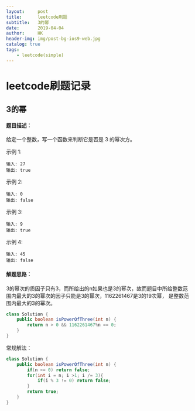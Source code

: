 ```yaml
---
layout:     post
title:      leetcode刷题
subtitle:   3的幂
date:       2019-04-04
author:     HK
header-img: img/post-bg-ios9-web.jpg
catalog: true
tags:
    - leetcode(simple)
---
```

# leetcode刷题记录
## 3的幂

#### 题目描述：
给定一个整数，写一个函数来判断它是否是 3 的幂次方。

示例 1:

    输入: 27
    输出: true
示例 2:

    输入: 0
    输出: false
示例 3:

    输入: 9
    输出: true
示例 4:

    输入: 45
    输出: false
#### 解题思路：
3的幂次的质因子只有3，而所给出的n如果也是3的幂次，故而题目中所给整数范围内最大的3的幂次的因子只能是3的幂次，1162261467是3的19次幂，
是整数范围内最大的3的幂次。
```java
class Solution {
    public boolean isPowerOfThree(int n) {
        return n > 0 && 1162261467%n == 0;
    }
}
```

常规解法：
```java
class Solution {
    public boolean isPowerOfThree(int n) {
        if(n <= 0) return false;
        for(int i = n; i >1; i /= 3){
            if(i % 3 != 0) return false;
        }
        return true;
    }
}
```

